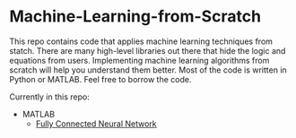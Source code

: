 # Machine-Learning-from-Scratch

This repo contains code that applies machine learning techniques from statch. There are many high-level libraries out there that hide the logic and equations from users. Implementing machine learning algorithms from scratch will help you understand them better. Most of the code is written in Python or MATLAB. Feel free to borrow the code.

Currently in this repo:
* MATLAB
  * [Fully Connected Neural Network](https://github.com/yanfengliu/Machine-Learning-from-Scratch/blob/master/fully_connected_NN.m)
